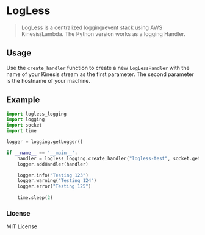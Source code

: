 # LogLess
> LogLess is a centralized logging/event stack using AWS Kinesis/Lambda. The Python version works as a logging Handler.

## Usage

Use the `create_handler` function to create a new `LogLessHandler` with the name of your Kinesis stream as the first parameter. The second parameter is the hostname of your machine.


## Example


```python
import logless_logging
import logging
import socket
import time

logger = logging.getLogger()

if __name__ == '__main__':
    handler = logless_logging.create_handler("logless-test", socket.gethostname())
    logger.addHandler(handler)

    logger.info("Testing 123")
    logger.warning("Testing 124")
    logger.error("Testing 125")
    
    time.sleep(2)
```


### License
MIT License
